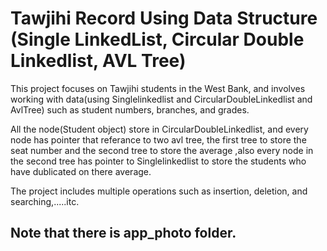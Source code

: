 # Tawjihi Record Using Data Structure (Single LinkedList, Circular Double Linkedlist, AVL Tree)

This project focuses on Tawjihi students in the West Bank, and involves working with data(using Singlelinkedlist and CircularDoubleLinkedlist and AvlTree) such
as student numbers, branches, and grades.

All the node(Student object) store in CircularDoubleLinkedlist, and every node has pointer that referance to two avl tree, the first tree to store the seat number
and the second tree to store the average ,also every node in the second tree has pointer to Singlelinkedlist to store the students who have dublicated
on there average. 

The project includes multiple operations such as insertion, deletion, and searching,.....itc.

## Note that there is app_photo folder.
